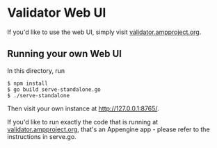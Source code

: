 <!---
Copyright 2015 The AMP HTML Authors. All Rights Reserved.

Licensed under the Apache License, Version 2.0 (the "License");
you may not use this file except in compliance with the License.
You may obtain a copy of the License at

      http://www.apache.org/licenses/LICENSE-2.0

Unless required by applicable law or agreed to in writing, software
distributed under the License is distributed on an "AS-IS" BASIS,
WITHOUT WARRANTIES OR CONDITIONS OF ANY KIND, either express or implied.
See the License for the specific language governing permissions and
limitations under the License.
-->
# Validator Web UI

If you'd like to use the web UI, simply visit [validator.ampproject.org](https://validator.ampproject.org/).

## Running your own Web UI

In this directory, run

```
$ npm install
$ go build serve-standalone.go
$ ./serve-standalone
```

Then visit your own instance at http://127.0.0.1:8765/.

If you'd like to run exactly the code that is running at
[validator.ampproject.org](https://validator.ampproject.org/), that's an
Appengine app - please refer to the instructions in serve.go.
